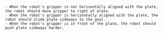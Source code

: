 
    - When the robot's gripper is not horizontally aligned with the plate, the robot should move gripper to right of plate.
    - When the robot's gripper is horizontally aligned with the plate, the robot should slide plate sideways to the goal.
    - When the robot's gripper is in front of the plate, the robot should push plate sideways harder.